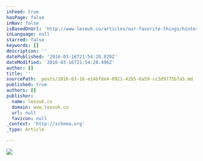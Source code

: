 ```yaml
---
inFeed: true
hasPage: false
inNav: false
isBasedOnUrl: 'http://www.lesouk.co/articles/our-favorite-things/hintervelds-ready-made-mohair-goods-weave-comfort-and-style'
inLanguage: null
starred: false
keywords: []
description: ''
datePublished: '2016-03-16T21:54:28.829Z'
dateModified: '2016-03-16T21:54:28.496Z'
author: []
title: ''
sourcePath: _posts/2016-03-16-e14bfde4-0921-42b5-8a59-cc3d9775b7a5.md
published: true
authors: []
publisher:
  name: lesouk.co
  domain: www.lesouk.co
  url: null
  favicon: null
_context: 'http://schema.org'
_type: Article

---
```

![](http://d27d3mpnyxqzbw.cloudfront.net/articles/685/cover_photo-article_cover_photo.lg.jpeg)